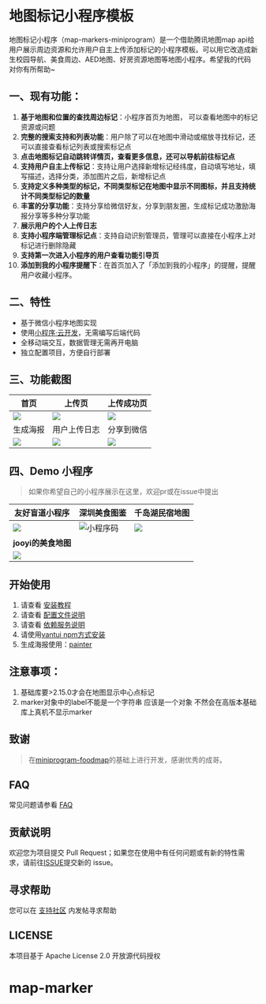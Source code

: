 # 地图标记小程序模板

地图标记小程序（map-markers-miniprogram）是一个借助腾讯地图map api给用户展示周边资源和允许用户自主上传添加标记的小程序模板。可以用它改造成新生校园导航、美食周边、AED地图、好房资源地图等地图小程序。希望我的代码对你有所帮助~

## 一、现有功能：

1. **基于地图和位置的查找周边标记**：小程序首页为地图， 可以查看地图中的标记资源或问题
2. **完整的搜索支持和列表功能**：用户除了可以在地图中滑动或缩放寻找标记，还可以直接查看标记列表或搜索标记点
3. **点击地图标记自动跳转详情页，查看更多信息，还可以导航前往标记点**
4. **支持用户自主上传标记**：支持让用户选择新增标记经纬度，自动填写地址，填写描述，选择分类，添加图片之后，新增标记点
5. **支持定义多种类型的标记，不同类型标记在地图中显示不同图标，并且支持统计不同类型标记的数量**
6. **丰富的分享功能**：支持分享给微信好友，分享到朋友圈，生成标记成功激励海报分享等多种分享功能
7. **展示用户的个人上传日志**
8. **支持小程序端管理标记点**：支持自动识别管理员，管理可以直接在小程序上对标记进行删除隐藏
9. **支持第一次进入小程序的用户查看功能引导页**
10. **添加到我的小程序提醒下**：在首页加入了「添加到我的小程序」的提醒，提醒用户收藏小程序。

## 二、特性

- 基于微信小程序地图实现
- 使用[小程序·云开发](https://developers.weixin.qq.com/miniprogram/dev/wxcloud/basis/getting-started.html)，无需编写后端代码
- 全移动端交互，数据管理无需再开电脑
- 独立配置项目，方便自行部署

## 三、功能截图

| 首页 | 上传页 | 上传成功页 |
| ---- |  ----| ----|
|![](http://qny.volcanoblog.cn/markdown/20210327222847.png) |![](http://qny.volcanoblog.cn/markdown/20210327222910-20210327222917352.png)| ![](http://qny.volcanoblog.cn/markdown/20210327221526.png) |
| 生成海报 | 用户上传日志 | 分享到微信 |
| ![](http://qny.volcanoblog.cn/markdown/20210327221709.png) |![](http://qny.volcanoblog.cn/markdown/20210327222936-20210327222945968.png)|![](http://qny.volcanoblog.cn/markdown/20210327221657.png)|

## 四、Demo 小程序

> 如果你希望自己的小程序展示在这里，欢迎pr或在issue中提出

| 友好盲道小程序 | 深圳美食图鉴 | **千岛湖民宿地图**|
| ---- |  ----| ----|
| ![](http://qny.volcanoblog.cn/markdown/gh_a140ade9386a_258-20210327220337422.jpg) |![小程序码](http://qny.volcanoblog.cn/markdown/gh_ab61838fb8b2_258.jpg)| ![](https://postimg.aliavv.com/201810/pw1cy.jpg)|
| **jooyi的美食地图** |  |                                                  |
| ![](http://qny.volcanoblog.cn/markdown/mw4c9.jpg) |||

## 开始使用
1. 请查看 [安装教程](https://github.com/CloudKits/miniprogram-foodmap/wiki/Install)
2. 请查看 [配置文件说明](https://github.com/CloudKits/miniprogram-foodmap/wiki/Settings)
3. 请查看 [依赖服务说明](https://github.com/CloudKits/miniprogram-foodmap/wiki/Service)
4. 请使用[vantui npm方式安装](https://vant-contrib.gitee.io/vant-weapp/#/quickstart)
5. 生成海报使用：[painter](https://github.com/Kujiale-Mobile/Painter) 


## 注意事项：

1. 基础库要>2.15.0才会在地图显示中心点标记
2. marker对象中的label不能是一个字符串 应该是一个对象 不然会在高版本基础库上真机不显示marker

## 致谢

>  在[miniprogram-foodmap](https://github.com/CloudKits/miniprogram-foodmap)的基础上进行开发，感谢优秀的成哥。

## FAQ

常见问题请参看 [FAQ](https://github.com/CloudKits/miniprogram-foodmap/wiki/FAQ)

## 贡献说明

欢迎您为项目提交 Pull Request；如果您在使用中有任何问题或有新的特性需求，请前往[ISSUE](https://github.com/CloudKits/miniprogram-foodmap/issues)提交新的 issue。

## 寻求帮助

您可以在 [支持社区](https://www.xieit.com/forum-51-1.html) 内发帖寻求帮助

## LICENSE

本项目基于 Apache License 2.0 开放源代码授权 
# map-marker
